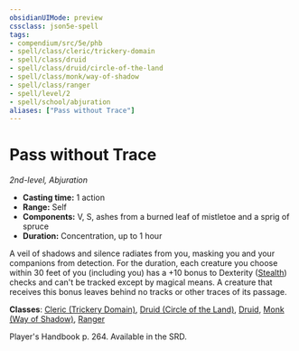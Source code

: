 ```yaml
---
obsidianUIMode: preview
cssclass: json5e-spell
tags:
- compendium/src/5e/phb
- spell/class/cleric/trickery-domain
- spell/class/druid
- spell/class/druid/circle-of-the-land
- spell/class/monk/way-of-shadow
- spell/class/ranger
- spell/level/2
- spell/school/abjuration
aliases: ["Pass without Trace"]
---
```

# Pass without Trace
*2nd-level, Abjuration*  

- **Casting time:** 1 action
- **Range:** Self
- **Components:** V, S, ashes from a burned leaf of mistletoe and a sprig of spruce
- **Duration:** Concentration, up to 1 hour

A veil of shadows and silence radiates from you, masking you and your companions from detection. For the duration, each creature you choose within 30 feet of you (including you) has a +10 bonus to Dexterity ([Stealth](../../5e-rules/skills.md##Stealth)) checks and can't be tracked except by magical means. A creature that receives this bonus leaves behind no tracks or other traces of its passage.

**Classes**: [Cleric (Trickery Domain)](../classes/cleric-trickery-domain.md#), [Druid (Circle of the Land)](../classes/druid-circle-of-the-land.md#), [Druid](../classes/druid.md#), [Monk (Way of Shadow)](../classes/monk-way-of-shadow.md#), [Ranger](../classes/ranger.md#)

Player's Handbook p. 264. Available in the SRD.